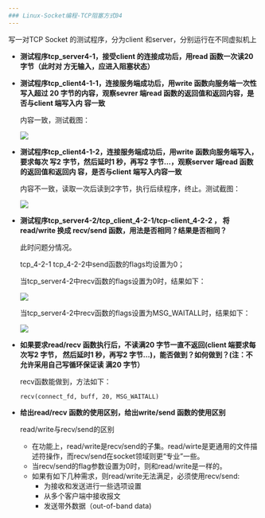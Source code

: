 ```yaml
---
### Linux-Socket编程-TCP阻塞方式04
---
```


写一对TCP Socket 的测试程序，分为client 和server，分别运行在不同虚拟机上

*   **测试程序tcp_server4-1，接受client 的连接成功后，用read 函数一次读20 字节（此时对
方无输入，应进入阻塞状态）**

*   **测试程序tcp_client4-1-1，连接服务端成功后，用write 函数向服务端一次性写入超过
20 字节的内容，观察sevrer 端read 函数的返回值和返回内容，是否与client 端写入内
容一致**

    内容一致，测试截图：

    ![][041]

*   **测试程序tcp_client4-1-2，连接服务端成功后，用write 函数向服务端写入，要求每次
写2 字节，然后延时1 秒，再写2 字节…，观察server 端read 函数的返回值和返回内
容，是否与client 端写入内容一致**

    内容不一致，读取一次后读到2字节，执行后续程序，终止。测试截图：

    ![][042]

*   **测试程序tcp_server4-2/tcp_client_4-2-1/tcp-client_4-2-2 ， 将read/write 换成
recv/send 函数，用法是否相同？结果是否相同？**

    此时问题分情况。

    tcp_4-2-1 tcp_4-2-2中send函数的flags均设置为0；

    当tcp_server4-2中recv函数的flags设置为0时，结果如下：

    ![][043]

    当tcp_server4-2中recv函数的flags设置为MSG_WAITALL时，结果如下：

    ![][044]

*   **如果要求read/recv 函数执行后，不读满20 字节一直不返回(client 端要求每次写2 字节，
然后延时1 秒，再写2 字节…)，能否做到？如何做到？(注：不允许采用自己写循环保证读
满20 字节）**

    recv函数能做到，方法如下：

        recv(connect_fd, buff, 20, MSG_WAITALL)

*   **给出read/recv 函数的使用区别，给出write/send 函数的使用区别**

    read/write与recv/send的区别

    *   在功能上，read/write是recv/send的子集。read/wirte是更通用的文件描述符操作，而recv/send在socket领域则更“专业”一些。
    *   当recv/send的flag参数设置为0时，则和read/write是一样的。
    *   如果有如下几种需求，则read/write无法满足，必须使用recv/send:
        *   为接收和发送进行一些选项设置
        *   从多个客户端中接收报文
        *   发送带外数据（out-of-band data)

[041]:  Linux-Socket编程-TCP阻塞方式04/041.jpg
[042]:  Linux-Socket编程-TCP阻塞方式04/042.jpg
[043]:  Linux-Socket编程-TCP阻塞方式04/043.jpg
[044]:  Linux-Socket编程-TCP阻塞方式04/044.jpg